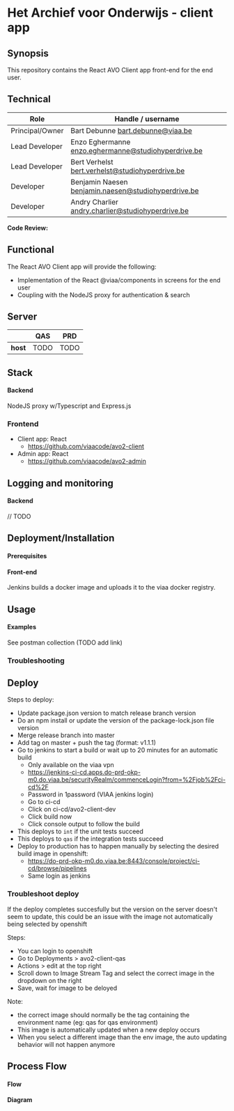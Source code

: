 # Het Archief voor Onderwijs - client app

## Synopsis

This repository contains the React AVO Client app front-end for the end user.

## Technical

|Role              | Handle / username|
| -------------    |--------------|
|Principal/Owner   | Bart Debunne <bart.debunne@viaa.be>  |
|Lead Developer    | Enzo Eghermanne <enzo.eghermanne@studiohyperdrive.be> |
|Lead Developer    | Bert Verhelst <bert.verhelst@studiohyperdrive.be> |
|Developer         | Benjamin Naesen <benjamin.naesen@studiohyperdrive.be> |
|Developer         | Andry Charlier <andry.charlier@studiohyperdrive.be> |

**Code Review:**

## Functional

The React AVO Client app will provide the following:
* Implementation of the React @viaa/components in screens for the end user
* Coupling with the NodeJS proxy for authentication & search

## Server

|               | QAS           | PRD      |
| ------------- |:-------------:| :-----:  |
| **host**      | TODO          | TODO     |

## Stack

#### Backend

NodeJS proxy w/Typescript and Express.js

### Frontend

* Client app: React
    * https://github.com/viaacode/avo2-client
* Admin app: React
    * https://github.com/viaacode/avo2-admin

## Logging and monitoring

#### Backend

// TODO

## Deployment/Installation

#### Prerequisites

#### Front-end

Jenkins builds a docker image and uploads it to the viaa docker registry.

## Usage

#### Examples

See postman collection (TODO add link)

### Troubleshooting

## Deploy

Steps to deploy:
* Update package.json version to match release branch version
* Do an npm install or update the version of the package-lock.json file version
* Merge release branch into master
* Add tag on master + push the tag (format: v1.1.1)
* Go to jenkins to start a build or wait up to 20 minutes for an automatic build
    * Only available on the viaa vpn
    * https://jenkins-ci-cd.apps.do-prd-okp-m0.do.viaa.be/securityRealm/commenceLogin?from=%2Fjob%2Fci-cd%2F
    * Password in 1password (VIAA jenkins login)
    * Go to ci-cd
    * Click on ci-cd/avo2-client-dev
    * Click build now
    * Click console output to follow the build
* This deploys to `int` if the unit tests succeed
* This deploys to `qas` if the integration tests succeed
* Deploy to production has to happen manually by selecting the desired build image in openshift:
    * https://do-prd-okp-m0.do.viaa.be:8443/console/project/ci-cd/browse/pipelines
    * Same login as jenkins

### Troubleshoot deploy    
If the deploy completes succesfully but the version on the server doesn't seem to update,
this could be an issue with the image not automatically being selected by openshift

Steps:
* You can login to openshift
* Go to Deployments > avo2-client-qas
* Actions > edit at the top right
* Scroll down to Image Stream Tag and select the correct image in the dropdown on the right
* Save, wait for image to be deloyed

Note:
* the correct image should normally be the tag containing the environment name (eg: qas for qas environment)
* This image is automatically updated when a new deploy occurs
* When you select a different image than the env image, the auto updating behavior will not happen anymore

## Process Flow

#### Flow

#### Diagram
